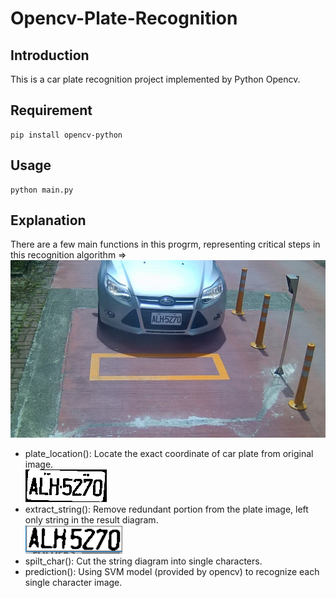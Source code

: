 # Opencv-Plate-Recognition

## Introduction
This is a car plate recognition project implemented by Python Opencv.

## Requirement
```
pip install opencv-python
```

## Usage
```
python main.py
```

## Explanation
There are a few main functions in this progrm, representing critical steps in this recognition algorithm => <br/>
![image](https://github.com/leochen66/Opencv-Plate-Recognition/blob/master/display/origin.jpeg)
* plate_location(): Locate the exact coordinate of car plate from original image. <br/>
![image](https://github.com/leochen66/Opencv-Plate-Recognition/blob/master/display/locate.jpeg)
* extract_string(): Remove redundant portion from the plate image, left only string in the result diagram. <br/>
![image](https://github.com/leochen66/Opencv-Plate-Recognition/blob/master/display/string.png)
* spilt_char(): Cut the string diagram into single characters.
* prediction(): Using SVM model (provided by opencv) to recognize each single character image.